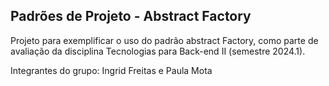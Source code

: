 <h2>Padrões de Projeto - Abstract Factory</h2>
<p>Projeto para exemplificar o uso do padrão abstract Factory, como parte de avaliação da disciplina Tecnologias para Back-end II (semestre 2024.1).</p>
<p>Integrantes do grupo: Ingrid Freitas e Paula Mota</p>
